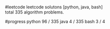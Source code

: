 #leetcode
leetcode solutons [python, java, bash]  
total 335 algorithm problems.

#progress
	python 96 / 335
	java   4  / 335
	bash   3  /   4

